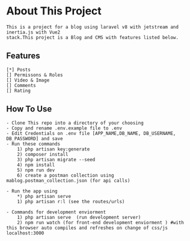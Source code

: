 # About This Project

    This is a project for a blog using laravel v8 with jetstream and inertia.js with Vue2
    stack.This project is a Blog and CMS with features listed below.

## Features

    [*] Posts
    [] Permissons & Roles
    [] Video & Image
    [] Comments
    [] Rating

## How To Use

    - Clone This repo into a directory of your choosing
    - Copy and rename .env.example file to .env
    - Edit Credentials on .env file [APP_NAME,DB_NAME, DB_USERNAME, DB_PASSWORD] and save
    - Run these commands
        1) php artisan key:generate
        2) composer install
        3) php artisan migrate --seed
        4) npm install
        5) npm run dev
        6) create a postman collection using mablog.postman_collection.json (for api calls)

    - Run the app using
        *) php artisan serve
        1) php artisan r:l (see the routes/urls)

    - Commands for development enviorment
        1) php artisan serve  (run development server)
        2) npm run watch (for front-end development enviorment ) #with this browser auto compiles and refreshes on change of css/js localhost:3000
